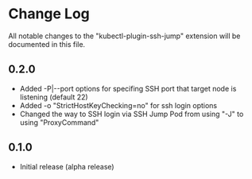 # Change Log

All notable changes to the "kubectl-plugin-ssh-jump" extension will be documented in this file.

## 0.2.0
- Added -P|--port options for specifing SSH port that target node is listening (default 22)
- Added -o "StrictHostKeyChecking=no" for ssh login options 
- Changed the way to SSH login via SSH Jump Pod from using "-J" to using "ProxyCommand"


## 0.1.0
- Initial release (alpha release)
